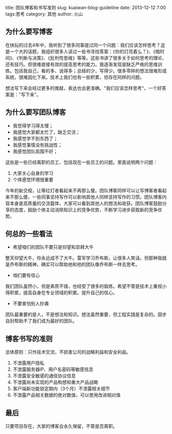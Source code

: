title: 团队博客和书写准则
slug: kuaiwan-blog-guideline
date: 2013-12-12 7:00
tags:思考
category: 其他
author: 火山

## 为什么要写博客

在快玩的过去4年中，我听到了很多同事提过同一个问题：我们应该怎样思考？这是一个大的话题，我组织很多人读过一些书寻找答案：《你的灯亮着么？》、《暗时间》、《判断与决策》、《批判性思维》等等。这些书讲了很多关于如何思考的理论、还有技巧。但很难直接有效的提高思考的能力。我逐渐发现是缺乏严格的思维训练。包括我自己，看的多、说得多；总结的少，写得少。很多零碎的想法很难形成系统，很难固化下来。技术上我们也有一些积累，但存在同样的问题。

想法写下来会经过更多的推敲，表达也会更准确。"我们应该怎样思考“，一个好答案是："写下来"。

## 为什么要写团队博客

- 我觉得学习得太慢；
- 我感觉大家都太忙了，缺乏交流；
- 我感觉学不到东西了；
- 我感觉事情没有挑战性；
- 我感觉团队氛围不好；

这些是一些已经离职的员工、包括现在一些员工的问题。里面说明两个问题：

1. 大家关心自身的学习
2. 个体感觉环境很重要

今年的新交规，让等红灯者看起来不再那么傻。团队博客同样可以让写博客者看起来不那么傻，一些同事坚持写作可以影响其他人同样坚持写作的习惯。团队博客内容本身是高质量的交流载体，大家可以看到其他人的想法和收获。团队博客鼓励分享的态度，鼓励个体主动消除知识上的竞争优势，不断学习进步获取新的竞争优势。

## 何总的一些看法

- 希望咱们的团队不要只是仰望和崇拜大牛

整天仰望大牛，你永远成不了大牛。雷军学习乔布斯，让很多人笑话。但那种我就是乔布斯的精神，确实可以帮助他和他的团队像乔布斯一样去思考。

- 咱们要有信心

我们团队虽然小，但是素质不错，也经受了很多的锻炼。希望不管是技术上重视小得积累，提高自身在专业领域的积累。提升自己的信心。

- 不要害怕别人抄袭

团队最重要的是人，不是想法和知识。想法虽然重要，但工程实践是复杂的。固步自封帮助不了我们成为最好的团队。


## 博客书写的准则

总体原则：只作技术交流，不损害公司的战略利益和安全利益。

1. 不泄露用户隐私
2. 不泄露服务器IP、用户名密码等敏感信息
3. 不泄露安全敏感的通信协议信息
4. 不泄露尚未实现的产品构想和重大产品战略
5. 客户端新功能锁定期内（3个月）不泄露相关细节
6. 不泄露产品相关数据的绝对数值，可以使用改进相对值

## 最后

只要项目存在，大家的博客会永久保留，不管是否离职。
